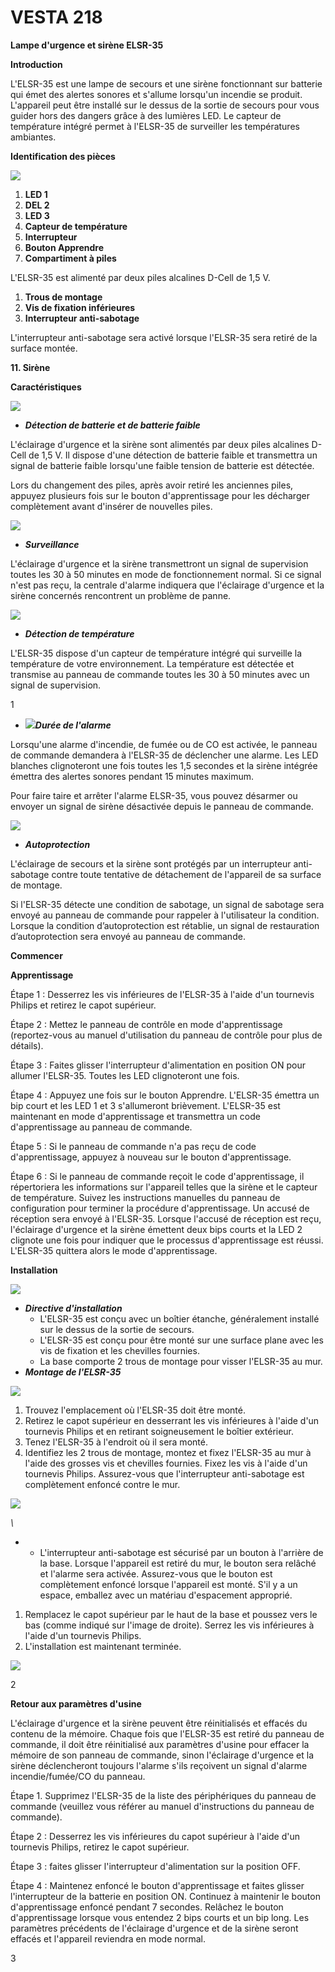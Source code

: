 # VESTA 218

**Lampe d'urgence et sirène ELSR-35**

**Introduction**

L'ELSR-35 est une lampe de secours et une sirène fonctionnant sur batterie qui émet des alertes sonores et s'allume lorsqu'un incendie se produit. L'appareil peut être installé sur le dessus de la sortie de secours pour vous guider hors des dangers grâce à des lumières LED. Le capteur de température intégré permet à l'ELSR-35 de surveiller les températures ambiantes.

**Identification des pièces**

![](<.gitbook/assets/0 (89).jpeg>)

1.  **LED 1**
2.  **DEL 2**
3.  **LED 3**
4.  **Capteur de température**
5.  **Interrupteur**
6.  **Bouton Apprendre**
7.  **Compartiment à piles**

L'ELSR-35 est alimenté par deux piles alcalines D-Cell de 1,5 V.

1.  **Trous de montage**
2.  **Vis de fixation inférieures**
3.  **Interrupteur anti-sabotage**

L'interrupteur anti-sabotage sera activé lorsque l'ELSR-35 sera retiré de la surface montée.

**11. Sirène**

**Caractéristiques**

![](<.gitbook/assets/1 (65).png>)

-   _**Détection de batterie et de batterie faible**_

L'éclairage d'urgence et la sirène sont alimentés par deux piles alcalines D-Cell de 1,5 V. Il dispose d'une détection de batterie faible et transmettra un signal de batterie faible lorsqu'une faible tension de batterie est détectée.

Lors du changement des piles, après avoir retiré les anciennes piles, appuyez plusieurs fois sur le bouton d'apprentissage pour les décharger complètement avant d'insérer de nouvelles piles.

![](<.gitbook/assets/2 (70).png>)

-   _**Surveillance**_

L'éclairage d'urgence et la sirène transmettront un signal de supervision toutes les 30 à 50 minutes en mode de fonctionnement normal. Si ce signal n'est pas reçu, la centrale d'alarme indiquera que l'éclairage d'urgence et la sirène concernés rencontrent un problème de panne.

![](<.gitbook/assets/3 (71).png>)

-   _**Détection de température**_

L'ELSR-35 dispose d'un capteur de température intégré qui surveille la température de votre environnement. La température est détectée et transmise au panneau de commande toutes les 30 à 50 minutes avec un signal de supervision.

1

-   ![](<.gitbook/assets/4 (74).png>)_**Durée de l'alarme**_

Lorsqu'une alarme d'incendie, de fumée ou de CO est activée, le panneau de commande demandera à l'ELSR-35 de déclencher une alarme. Les LED blanches clignoteront une fois toutes les 1,5 secondes et la sirène intégrée émettra des alertes sonores pendant 15 minutes maximum.

Pour faire taire et arrêter l'alarme ELSR-35, vous pouvez désarmer ou envoyer un signal de sirène désactivée depuis le panneau de commande.

![](<.gitbook/assets/5 (75).png>)

-   _**Autoprotection**_

L'éclairage de secours et la sirène sont protégés par un interrupteur anti-sabotage contre toute tentative de détachement de l'appareil de sa surface de montage.

Si l'ELSR-35 détecte une condition de sabotage, un signal de sabotage sera envoyé au panneau de commande pour rappeler à l'utilisateur la condition. Lorsque la condition d’autoprotection est rétablie, un signal de restauration d’autoprotection sera envoyé au panneau de commande.

**Commencer**

**Apprentissage**

Étape 1 : Desserrez les vis inférieures de l'ELSR-35 à l'aide d'un tournevis Philips et retirez le capot supérieur.

Étape 2 : Mettez le panneau de contrôle en mode d'apprentissage (reportez-vous au manuel d'utilisation du panneau de contrôle pour plus de détails).

Étape 3 : Faites glisser l'interrupteur d'alimentation en position ON pour allumer l'ELSR-35. Toutes les LED clignoteront une fois.

Étape 4 : Appuyez une fois sur le bouton Apprendre. L'ELSR-35 émettra un bip court et les LED 1 et 3 s'allumeront brièvement. L'ELSR-35 est maintenant en mode d'apprentissage et transmettra un code d'apprentissage au panneau de commande.

Étape 5 : Si le panneau de commande n'a pas reçu de code d'apprentissage, appuyez à nouveau sur le bouton d'apprentissage.

Étape 6 : Si le panneau de commande reçoit le code d'apprentissage, il répertoriera les informations sur l'appareil telles que la sirène et le capteur de température. Suivez les instructions manuelles du panneau de configuration pour terminer la procédure d'apprentissage. Un accusé de réception sera envoyé à l'ELSR-35. Lorsque l'accusé de réception est reçu, l'éclairage d'urgence et la sirène émettent deux bips courts et la LED 2 clignote une fois pour indiquer que le processus d'apprentissage est réussi. L'ELSR-35 quittera alors le mode d'apprentissage.

**Installation**

![](<.gitbook/assets/6 (48).jpeg>)

-   _**Directive d'installation**_
    -   L'ELSR-35 est conçu avec un boîtier étanche, généralement installé sur le dessus de la sortie de secours.
    -   L'ELSR-35 est conçu pour être monté sur une surface plane avec les vis de fixation et les chevilles fournies.
    -   La base comporte 2 trous de montage pour visser l'ELSR-35 au mur.
-   _**Montage de l'ELSR-35**_

![](<.gitbook/assets/7 (44).jpeg>)

1.  Trouvez l'emplacement où l'ELSR-35 doit être monté.
2.  Retirez le capot supérieur en desserrant les vis inférieures à l'aide d'un tournevis Philips et en retirant soigneusement le boîtier extérieur.
3.  Tenez l'ELSR-35 à l'endroit où il sera monté.
4.  Identifiez les 2 trous de montage, montez et fixez l'ELSR-35 au mur à l'aide des grosses vis et chevilles fournies. Fixez les vis à l'aide d'un tournevis Philips. Assurez-vous que l'interrupteur anti-sabotage est complètement enfoncé contre le mur.

![](<.gitbook/assets/8 (50).png>)

_\\<NOTE>_

-   -   L'interrupteur anti-sabotage est sécurisé par un bouton à l'arrière de la base. Lorsque l'appareil est retiré du mur, le bouton sera relâché et l'alarme sera activée. Assurez-vous que le bouton est complètement enfoncé lorsque l'appareil est monté. S'il y a un espace, emballez avec un matériau d'espacement approprié.

1.  Remplacez le capot supérieur par le haut de la base et poussez vers le bas (comme indiqué sur l'image de droite). Serrez les vis inférieures à l'aide d'un tournevis Philips.
2.  L'installation est maintenant terminée.

![](<.gitbook/assets/9 (45).png>)

2

**Retour aux paramètres d'usine**

L'éclairage d'urgence et la sirène peuvent être réinitialisés et effacés du contenu de la mémoire. Chaque fois que l'ELSR-35 est retiré du panneau de commande, il doit être réinitialisé aux paramètres d'usine pour effacer la mémoire de son panneau de commande, sinon l'éclairage d'urgence et la sirène déclencheront toujours l'alarme s'ils reçoivent un signal d'alarme incendie/fumée/CO du panneau.

Étape 1. Supprimez l'ELSR-35 de la liste des périphériques du panneau de commande (veuillez vous référer au manuel d'instructions du panneau de commande).

Étape 2 : Desserrez les vis inférieures du capot supérieur à l'aide d'un tournevis Philips, retirez le capot supérieur.

Étape 3 : faites glisser l'interrupteur d'alimentation sur la position OFF.

Étape 4 : Maintenez enfoncé le bouton d'apprentissage et faites glisser l'interrupteur de la batterie en position ON. Continuez à maintenir le bouton d'apprentissage enfoncé pendant 7 secondes. Relâchez le bouton d'apprentissage lorsque vous entendez 2 bips courts et un bip long. Les paramètres précédents de l'éclairage d'urgence et de la sirène seront effacés et l'appareil reviendra en mode normal.

3
